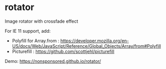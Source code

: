 # rotator
Image rotator with crossfade effect

For IE 11 support, add:
- Polyfill for Array.from : https://developer.mozilla.org/en-US/docs/Web/JavaScript/Reference/Global_Objects/Array/from#Polyfill
- Picturefill : https://github.com/scottjehl/picturefill

Demo: https://nonsponsored.github.io/rotator/

